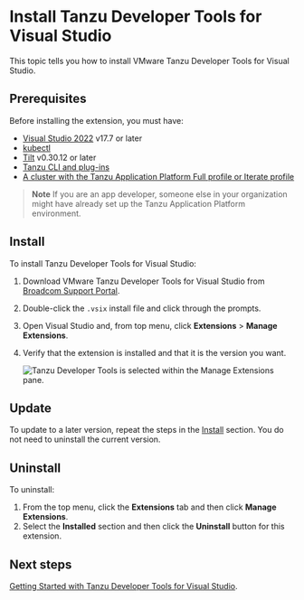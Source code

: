 # Install Tanzu Developer Tools for Visual Studio

This topic tells you how to install VMware Tanzu Developer Tools for Visual Studio.

## <a id="prereqs"></a> Prerequisites

Before installing the extension, you must have:

- [Visual Studio 2022](https://visualstudio.microsoft.com/vs/) v17.7 or later
- [kubectl](https://kubernetes.io/docs/tasks/tools/)
- [Tilt](https://docs.tilt.dev/install.html) v0.30.12 or later
- [Tanzu CLI and plug-ins](../install-tanzu-cli.hbs.md#cli-and-plugin)
- [A cluster with the Tanzu Application Platform Full profile or Iterate profile](../install-online/profile.hbs.md)

> **Note** If you are an app developer, someone else in your organization might have already set up
> the Tanzu Application Platform environment.

## <a id="install"></a> Install

To install Tanzu Developer Tools for Visual Studio:

1. Download VMware Tanzu Developer Tools for Visual Studio from
   [Broadcom Support Portal](https://support.broadcom.com/group/ecx/productdownloads?subfamily=VMware+Tanzu+Application+Platform&tab=Products).
2. Double-click the `.vsix` install file and click through the prompts.
3. Open Visual Studio and, from top menu, click **Extensions** > **Manage Extensions**.
4. Verify that the extension is installed and that it is the version you want.

   ![Tanzu Developer Tools is selected within the Manage Extensions pane.](../images/vs-extension/about.png)

## <a id="update"></a> Update

To update to a later version, repeat the steps in the [Install](#install) section.
You do not need to uninstall the current version.

## <a id="uninstall"></a> Uninstall

To uninstall:

1. From the top menu, click the **Extensions** tab and then click **Manage Extensions**.
1. Select the **Installed** section and then click the **Uninstall** button for this extension.

## <a id="next-steps"></a> Next steps

[Getting Started with Tanzu Developer Tools for Visual Studio](getting-started.hbs.md).
